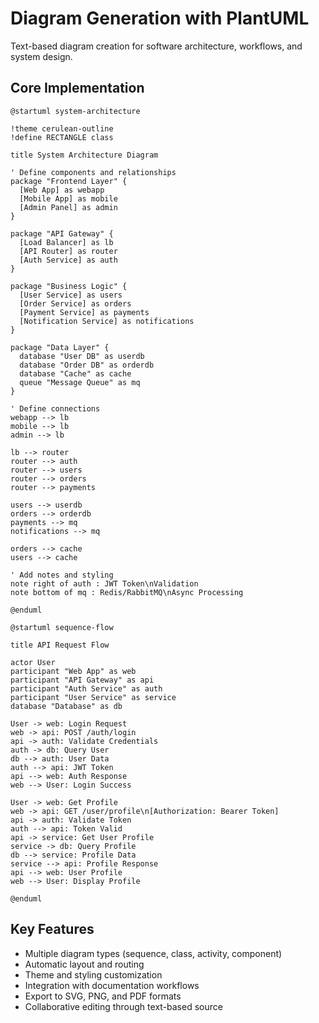 # Diagram Generation with PlantUML

Text-based diagram creation for software architecture, workflows, and system design.

## Core Implementation

```plantuml
@startuml system-architecture

!theme cerulean-outline
!define RECTANGLE class

title System Architecture Diagram

' Define components and relationships
package "Frontend Layer" {
  [Web App] as webapp
  [Mobile App] as mobile
  [Admin Panel] as admin
}

package "API Gateway" {
  [Load Balancer] as lb
  [API Router] as router
  [Auth Service] as auth
}

package "Business Logic" {
  [User Service] as users
  [Order Service] as orders
  [Payment Service] as payments
  [Notification Service] as notifications
}

package "Data Layer" {
  database "User DB" as userdb
  database "Order DB" as orderdb
  database "Cache" as cache
  queue "Message Queue" as mq
}

' Define connections
webapp --> lb
mobile --> lb
admin --> lb

lb --> router
router --> auth
router --> users
router --> orders
router --> payments

users --> userdb
orders --> orderdb
payments --> mq
notifications --> mq

orders --> cache
users --> cache

' Add notes and styling
note right of auth : JWT Token\nValidation
note bottom of mq : Redis/RabbitMQ\nAsync Processing

@enduml

@startuml sequence-flow

title API Request Flow

actor User
participant "Web App" as web
participant "API Gateway" as api
participant "Auth Service" as auth
participant "User Service" as service
database "Database" as db

User -> web: Login Request
web -> api: POST /auth/login
api -> auth: Validate Credentials
auth -> db: Query User
db --> auth: User Data
auth --> api: JWT Token
api --> web: Auth Response
web --> User: Login Success

User -> web: Get Profile
web -> api: GET /user/profile\n[Authorization: Bearer Token]
api -> auth: Validate Token
auth --> api: Token Valid
api -> service: Get User Profile
service -> db: Query Profile
db --> service: Profile Data
service --> api: Profile Response
api --> web: User Profile
web --> User: Display Profile

@enduml
```

## Key Features
- Multiple diagram types (sequence, class, activity, component)
- Automatic layout and routing
- Theme and styling customization
- Integration with documentation workflows
- Export to SVG, PNG, and PDF formats
- Collaborative editing through text-based source